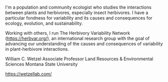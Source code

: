 I'm a population and community ecologist who studies the interactions between plants and herbivores, especially insect herbivores. I have a particular fondness for variability and its causes and consequences for ecology, evolution, and sustainability.

Working with others, I run The Herbivory Variability Network (https://herbvar.org/), an international research group with the goal of advancing our understanding of the causes and consequences of variability in plant-herbivore interactions.

William C. Wetzel
Associate Professor
Land Resources & Environmental Sciences
Montana State University

https://wetzellab.com/
